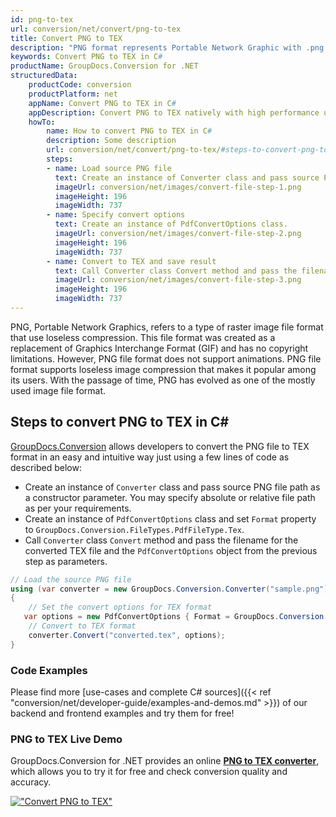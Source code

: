 ```yaml
---
id: png-to-tex
url: conversion/net/convert/png-to-tex
title: Convert PNG to TEX
description: "PNG format represents Portable Network Graphic with .png extension. Learn how to convert PNG to TEX file programmatically in C# language using GroupDocs.Conversion for .NET library."
keywords: Convert PNG to TEX in C#
productName: GroupDocs.Conversion for .NET
structuredData:
    productCode: conversion
    productPlatform: net
    appName: Convert PNG to TEX in C#
    appDescription: Convert PNG to TEX natively with high performance using C# language and server side GroupDocs.Conversion for .NET APIs, without the use of any software like Microsoft or Open Office.
    howTo:
        name: How to convert PNG to TEX in C# 
        description: Some description
        url: conversion/net/convert/png-to-tex/#steps-to-convert-png-to-tex-in-c
        steps:
        - name: Load source PNG file 
          text: Create an instance of Converter class and pass source PNG file path as a constructor parameter. You may specify absolute or relative file path as per your requirements. 
          imageUrl: conversion/net/images/convert-file-step-1.png
          imageHeight: 196
          imageWidth: 737
        - name: Specify convert options 
          text: Create an instance of PdfConvertOptions class.
          imageUrl: conversion/net/images/convert-file-step-2.png
          imageHeight: 196
          imageWidth: 737
        - name: Convert to TEX and save result 
          text: Call Converter class Convert method and pass the filename for the converted HTML file and the PdfConvertOptions object from the previous step as parameters.
          imageUrl: conversion/net/images/convert-file-step-3.png
          imageHeight: 196
          imageWidth: 737
---
```


PNG, Portable Network Graphics, refers to a type of raster image file format that use loseless compression. This file format was created as a replacement of Graphics Interchange Format (GIF) and has no copyright limitations. However, PNG file format does not support animations. PNG file format supports loseless image compression that makes it popular among its users. With the passage of time, PNG has evolved as one of the mostly used image file format.

## Steps to convert PNG to TEX in C#

[GroupDocs.Conversion](https://products.groupdocs.com/conversion/net) allows developers to convert the PNG file to TEX format in an easy and intuitive way just using a few lines of code as described below:

* Create an instance of `Converter` class and pass source PNG file path as a constructor parameter. You may specify absolute or relative file path as per your requirements. 
* Create an instance of `PdfConvertOptions` class and set `Format` property to `GroupDocs.Conversion.FileTypes.PdfFileType.Tex`.
* Call `Converter` class `Convert` method and pass the filename for the converted TEX file and the `PdfConvertOptions` object from the previous step as parameters.

```csharp
// Load the source PNG file
using (var converter = new GroupDocs.Conversion.Converter("sample.png"))
{
    // Set the convert options for TEX format
   var options = new PdfConvertOptions { Format = GroupDocs.Conversion.FileTypes.PdfFileType.Tex };
    // Convert to TEX format
    converter.Convert("converted.tex", options);
}
```

### Code Examples

Please find more [use-cases and complete C# sources]({{< ref "conversion/net/developer-guide/examples-and-demos.md" >}}) of our backend and frontend examples and try them for free!

### PNG to TEX Live Demo

GroupDocs.Conversion for .NET provides an online [**PNG to TEX converter**](https://products.groupdocs.app/conversion/png-to-tex), which allows you to try it for free and check conversion quality and accuracy.

[!["Convert PNG to TEX"](conversion/net/images/convert-to-tex/convert-png-to-tex.png)](https://products.groupdocs.app/conversion/png-to-tex)